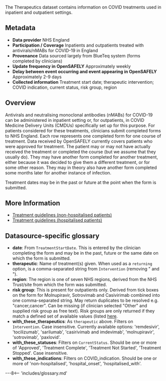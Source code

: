 The Therapeutics dataset contains information on COVID treatments used in inpatient and outpatient settings. 

## Metadata

* **Data provider** NHS England 
* **Participation / Coverage** Inpatients and outpatients treated with antivirals/nMABs for COVID-19 in England
* **Provenance** Data sourced largely from BlueTeq system (forms completed by clinicians)
* **Update frequency in OpenSAFELY** Approximately weekly
* **Delay between event occurring and event appearing in OpenSAFELY** Approximately 2-9 days
* **Collected information** Treatment start date; therapeutic intervention; COVID indication, current status, risk group, region
 

## Overview
Antivirals and neutralising monoclonal antibodies (nMABs) for COVID-19 can be administered in inpatient setting or, for outpatients, in COVID Medicine Delivery Units (CMDUs) specifically set up for this purpose. For patients considered for these treatments, clinicians submit completed forms to NHS England. Each row represents one completed form for one course of treatment. Data received by OpenSAFELY currently covers patients who were approved for treatment. The patient may or may not have actually received the treatment or completed the course (but we assume that they usually do). They may have another form completed for another treatment, either because it was decided to give them a different treatment, or for some other reason. They may in theory also have another form completed some months later for another instance of infection.

Treatment dates may be in the past or future at the point when the form is submitted. 


## More Information

* [Treatment guidelines (non-hospitalised patients)](https://www.england.nhs.uk/coronavirus/publication/interim-clinical-commissioning-policy-neutralising-monoclonal-antibodies-or-antivirals-for-non-hospitalised-patients-with-covid-19/)
* [Treatment guidelines (hospitalised patients)](https://www.england.nhs.uk/coronavirus/publication/neutralising-monoclonal-antibodies-and-intravenous-antivirals-in-the-treatment-of-covid-19-in-hospitalised-patients/)

## Datasource-specific glossary

* **date**: From `TreatmentStartDate`. This is entered by the clinician completing the form and may be in the past, future or the same date on which the form is submitted.
* **therapeutic**: Name of treatment(s) given. When used as a `returning` option, is a comma-separated string from `Intervention` (removing " and "). 
* **region**: The region is one of seven NHS regions, derived from the NHS Trust/site from which the form was submitted.
* **risk group**: This is present for outpatients only. Derived from tick boxes on the form for Molnupiravir, Sotrovimab and Casivirimab combined into one comma-separated string. May return duplicates to be resolved e.g. "cancer,cancer". Can be missing (if clinician selected "Other" and supplied risk group as free text). Risk groups are only returned if they match a defined set of available values (listed [here](https://github.com/opensafely-core/cohort-extractor/blob/main/cohortextractor/therapeutics_utils.py#L23).
* **with_these_therapeutics**: As `therapeutic` above. Filters on `Intervention`. Case insensitive. Currently available options: 'remdesivir', 'tocilizumab', 'sarilumab', 'casirivimab and imdevimab', 'molnupiravir', 'sotrovimab', 'paxlovid'.
* **with_these_statuses**: Filters on `CurrentStatus`. Should be one or more of 'Approved', 'Treatment Complete', 'Treatment Not Started', 'Treatment Stopped'. 
Case insensitive.
* **with_these_indications**: Filters on COVID_indication. Should be one or more of 'non-hospitalised', 'hospital_onset', 'hospitalised_with'. 


---8<-- 'includes/glossary.md'

